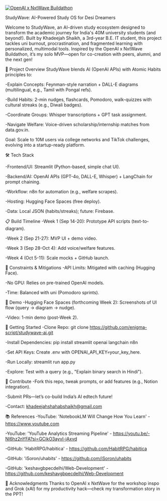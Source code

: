 [![OpenAI x NxtWave Buildathon](https://img.shields.io/badge/Buildathon-StudyWave-blue)](https://openai-buildathon.nxtwave.tech)

StudyWave: AI-Powered Study OS for Desi Dreamers


Welcome to StudyWave, an AI-driven study ecosystem designed to transform the academic journey for India's 40M university students (and beyond!). Built by Khadeejah Shaikh, a 3rd-year B.E. IT student, this project tackles uni burnout, procrastination, and fragmented learning with personalized, multimodal tools. Inspired by the OpenAI x NxtWave Buildathon, it’s my solo MVP—open for co-creation with peers, alumni, and the next gen!


🚀 Project Overview
StudyWave blends AI (OpenAI APIs) with Atomic Habits principles to:

-Explain Concepts: Feynman-style narration + DALL-E diagrams (multilingual, e.g., Tamil with Pongal refs).

-Build Habits: 2-min nudges, flashcards, Pomodoro, walk-quizzes with cultural streaks (e.g., Diwali badges).

-Coordinate Groups: Whisper transcriptions + GPT task assignment.

-Navigate Welfare: Voice-driven scholarship/internship matches from data.gov.in.

Goal: Scale to 10M users via college networks and TikTok challenges, evolving into a startup-ready platform.



🛠️ Tech Stack

-Frontend/UI: Streamlit (Python-based, simple chat UI).

-Backend/AI: OpenAI APIs (GPT-4o, DALL-E, Whisper) + LangChain for prompt chaining.

-Workflow: n8n for automation (e.g., welfare scrapes).

-Hosting: Hugging Face Spaces (free deploy).

-Data: Local JSON (habits/streaks); future: Firebase.



📋 Build Timeline
-Week 1 (Sep 14-20): Prototype API scripts (text-to-diagram).

-Week 2 (Sep 21-27): MVP UI + demo video.

-Week 3 (Sep 28-Oct 4): Add voice/welfare features.

-Week 4 (Oct 5-11): Scale mocks + GitHub launch.



🚧 Constraints & Mitigations
-API Limits: Mitigated with caching (Hugging Face).

-No GPU: Relies on pre-trained OpenAI models.

-Time: Balanced with uni (Pomodoro sprints).



🎥 Demo
-Hugging Face Spaces (forthcoming Week 2): Screenshots of UI flow (query → diagram → nudge).

-Video: 1-min demo (post-Week 2).



🌱 Getting Started
-Clone Repo: git clone  https://github.com/enigma-script/studywave-ai.git

-Install Dependencies: pip install streamlit openai langchain n8n

-Set API Keys: Create .env with OPENAI_API_KEY=your_key_here.

-Run Locally: streamlit run app.py

-Explore: Test with a query (e.g., "Explain binary search in Hindi").



🤝 Contribute
-Fork this repo, tweak prompts, or add features (e.g., Notion integration).

-Submit PRs—let’s co-build India’s AI edtech future!

-Contact: khadeejahshahabshaikh@gmail.com




📚 References
-YouTube: 'NotebookLM Will Change How You Learn' - https://www.youtube.com

-YouTube: 'YouTube Analytics Streaming Pipeline' - https://youtu.be/-Nl6hz2nYFA?si=GCikO3ayvl-jAxvd

-GitHub: 'HabitRPG/habitica' - https://github.com/HabitRPG/habitica

-GitHub: 'iSoron/uhabits' - https://github.com/iSoron/uhabits

-GitHub: 'keshavgbpecdelhi/Web-Development' - https://github.com/keshavgbpecdelhi/Web-Development



🎉 Acknowledgments
Thanks to OpenAI x NxtWave for the workshop inspo and Grok (xAI) for my productivity hack—check my transformation story in the PPT!
